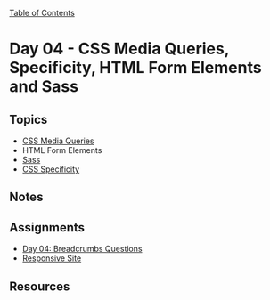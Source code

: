 [Table of Contents](/README.md)

# Day 04 - CSS Media Queries, Specificity, HTML Form Elements and Sass

## Topics
* [CSS Media Queries](/units/css-media-queries)
* HTML Form Elements
* [Sass](/units/sass)
* [CSS Specificity](/units/css-specificity)

## Notes
<!-- More detailed notes from class, including whiteboard photos etc -->

<!-- ## Code
[Code we wrote in class today](https://github.com/TIY-Austin-Front-End-Engineering/Curriculum/tree/master/notes/day-04/examples) -->

## Assignments
* [Day 04: Breadcrumbs Questions](https://online.theironyard.com/library/paths/115/units/377/assignments/644)
* [Responsive Site](https://online.theironyard.com/library/paths/115/units/377/assignments/647)

## Resources

